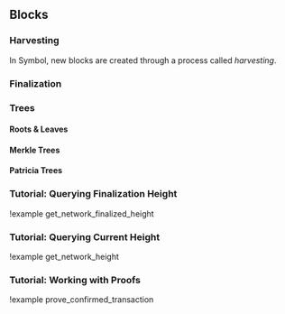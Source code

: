 ## Blocks
### Harvesting

In Symbol, new blocks are created through a process called *harvesting*.


### Finalization
### Trees
#### Roots & Leaves
#### Merkle Trees
#### Patricia Trees
### Tutorial: Querying Finalization Height

!example get_network_finalized_height

### Tutorial: Querying Current Height

!example get_network_height

### Tutorial: Working with Proofs

!example prove_confirmed_transaction
